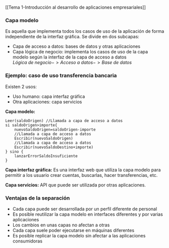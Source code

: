 [[Tema 1-Introducción al desarrollo de aplicaciones empresariales]]

### Capa modelo
Es aquella que implementa todos los casos de uso de la aplicación de forma independiente de la interfaz gráfica. Se divide en dos subcapas:
+ Capa de acceso a datos: bases de datos y otras aplicaciones
+ Capa lógica de negocio: implementa los casos de uso de la capa modelo según la interfaz de la capa de acceso a datos
$Lógica\ de\ negocio->Acceso\ a\ datos->Base\ de\ datos$

### Ejemplo: caso de uso transferencia bancaria

Existen 2 usos:
+ Uso humano: capa interfaz gráfica
+ Otra aplicaciones: capa servicios

**Capa modelo:**
```
Leer(saldoOrigen) //Llamada a capa de acceso a datos
si saldoOrigen>importe{
	nuevoSaldoOrigen=saldoOrigen-importe
	//Llamada a capa de acceso a datos
	Escribir(nuevoSaldoOrigen)
	//Llamada a capa de acceso a datos
	Escribir(nuevoSaldoDestino+importe)
} sino {
	lanzarErrorSaldoInsuficiente
}
```

**Capa interfaz gráfica:**
Es una interfaz web que utiliza la capa modelo para permitir a los usuario crear cuentas, buscarlas, hacer transferencias, etc.

**Capa servicios:**
API que puede ser utilizada por otras aplicaciones.
### Ventajas de la separación
+ Cada capa puede ser desarrollada por un perfil diferente de personal
+ Es posible reutilizar la capa modelo en interfaces diferentes y por varias aplicaciones
+ Los cambios en unas capas no afectan a otras
+ Cada capa suele poder ejecutarse en máquinas diferentes
+ Es posible replicar la capa modelo sin afectar a las aplicaciones consumidoras
